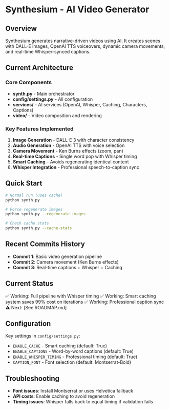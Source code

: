 # Synthesium - AI Video Generator

## Overview
Synthesium generates narrative-driven videos using AI. It creates scenes with DALL-E images, OpenAI TTS voiceovers, dynamic camera movements, and real-time Whisper-synced captions.

## Current Architecture

### Core Components
- **synth.py** - Main orchestrator
- **config/settings.py** - All configuration
- **services/** - AI services (OpenAI, Whisper, Caching, Characters, Captions)
- **video/** - Video composition and rendering

### Key Features Implemented
1. **Image Generation** - DALL-E 3 with character consistency
2. **Audio Generation** - OpenAI TTS with voice selection
3. **Camera Movement** - Ken Burns effects (zoom, pan)
4. **Real-time Captions** - Single word pop with Whisper timing
5. **Smart Caching** - Avoids regenerating identical content
6. **Whisper Integration** - Professional speech-to-caption sync

## Quick Start
```bash
# Normal run (uses cache)
python synth.py

# Force regenerate images
python synth.py --regenerate-images

# Check cache stats
python synth.py --cache-stats
```

## Recent Commits History
- **Commit 1**: Basic video generation pipeline
- **Commit 2**: Camera movement (Ken Burns effects)
- **Commit 3**: Real-time captions + Whisper + Caching

## Current Status
✅ Working: Full pipeline with Whisper timing
✅ Working: Smart caching system saves 99% cost on iterations
✅ Working: Professional caption sync
⚠️ Next: [See ROADMAP.md]

## Configuration
Key settings in `config/settings.py`:
- `ENABLE_CACHE` - Smart caching (default: True)
- `ENABLE_CAPTIONS` - Word-by-word captions (default: True)  
- `ENABLE_WHISPER_TIMING` - Professional timing (default: True)
- `CAPTION_FONT` - Font selection (default: Montserrat-Bold)

## Troubleshooting
- **Font issues**: Install Montserrat or uses Helvetica fallback
- **API costs**: Enable caching to avoid regeneration
- **Timing issues**: Whisper falls back to equal timing if validation fails
